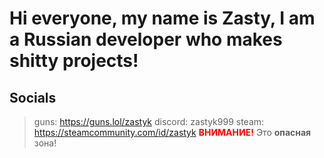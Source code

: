 # Hi everyone, my name is Zasty, I am a Russian developer who makes shitty projects!
## Socials 
> guns: https://guns.lol/zastyk
> discord: zastyk999 
> steam: https://steamcommunity.com/id/zastyk
<span style="color: red; font-weight: bold;">ВНИМАНИЕ!</span> Это **опасная** зона!
